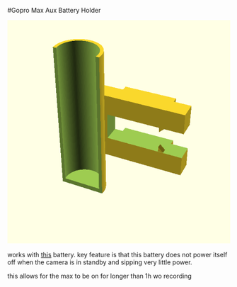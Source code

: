 #Gopro Max Aux Battery Holder

![holder](./clip.scad.png?raw=true)

works with [this](https://www.amazon.com/Anker-PowerCore-Lipstick-Sized-Compatible-Smartphones/dp/B005X1Y7I2/ref=sr_1_3?dchild=1&keywords=anker+3000+battery&qid=1635358544&sr=8-3) battery.  key feature is that this battery does not power itself off when the camera is in standby and sipping very little power.

this allows for the max to be on for longer than 1h wo recording